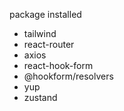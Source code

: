 package installed
- tailwind
- react-router
- axios
- react-hook-form
- @hookform/resolvers
- yup
- zustand